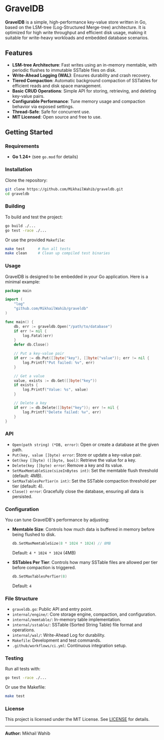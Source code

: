# GravelDB

**GravelDB** is a simple, high-performance key-value store written in Go, based on the LSM-tree (Log-Structured Merge-tree) architecture. It is optimized for high write throughput and efficient disk usage, making it suitable for write-heavy workloads and embedded database scenarios.

## Features

- **LSM-tree Architecture**: Fast writes using an in-memory memtable, with periodic flushes to immutable SSTable files on disk.
- **Write-Ahead Logging (WAL)**: Ensures durability and crash recovery.
- **Tiered Compaction**: Automatic background compaction of SSTables for efficient reads and disk space management.
- **Basic CRUD Operations**: Simple API for storing, retrieving, and deleting key-value pairs.
- **Configurable Performance**: Tune memory usage and compaction behavior via exposed settings.
- **Thread-Safe**: Safe for concurrent use.
- **MIT Licensed**: Open source and free to use.

## Getting Started

### Requirements

- **Go 1.24+** (see `go.mod` for details)

### Installation

Clone the repository:

```sh
git clone https://github.com/MikhailWahib/graveldb.git
cd graveldb
```

### Building

To build and test the project:

```sh
go build ./...
go test -race ./...
```

Or use the provided `Makefile`:

```sh
make test      # Run all tests
make clean     # Clean up compiled test binaries
```

### Usage

GravelDB is designed to be embedded in your Go application. Here is a minimal example:

```go
package main

import (
    "log"
    "github.com/MikhailWahib/graveldb"
)

func main() {
    db, err := graveldb.Open("/path/to/database")
    if err != nil {
        log.Fatal(err)
    }
    defer db.Close()

    // Put a key-value pair
    if err := db.Put([]byte("key"), []byte("value")); err != nil {
        log.Printf("Put failed: %v", err)
    }

    // Get a value
    value, exists := db.Get([]byte("key"))
    if exists {
        log.Printf("Value: %s", value)
    }

    // Delete a key
    if err := db.Delete([]byte("key")); err != nil {
        log.Printf("Delete failed: %v", err)
    }
}
```

### API

- `Open(path string) (*DB, error)`: Open or create a database at the given path.
- `Put(key, value []byte) error`: Store or update a key-value pair.
- `Get(key []byte) ([]byte, bool)`: Retrieve the value for a key.
- `Delete(key []byte) error`: Remove a key and its value.
- `SetMaxMemtableSize(sizeInBytes int)`: Set the memtable flush threshold (default: 4MB).
- `SetMaxTablesPerTier(n int)`: Set the SSTable compaction threshold per tier (default: 4).
- `Close() error`: Gracefully close the database, ensuring all data is persisted.

### Configuration

You can tune GravelDB's performance by adjusting:

- **Memtable Size**: Controls how much data is buffered in memory before being flushed to disk.

  ```go
  db.SetMaxMemtableSize(8 * 1024 * 1024) // 8MB
  ```

  Default: `4 * 1024 * 1024` (4MB)

- **SSTables Per Tier**: Controls how many SSTable files are allowed per tier before compaction is triggered.
  ```go
  db.SetMaxTablesPerTier(8)
  ```
  Default: `4`

### File Structure

- `graveldb.go`: Public API and entry point.
- `internal/engine/`: Core storage engine, compaction, and configuration.
- `internal/memtable/`: In-memory table implementation.
- `internal/sstable/`: SSTable (Sorted String Table) file format and operations.
- `internal/wal/`: Write-Ahead Log for durability.
- `Makefile`: Development and test commands.
- `.github/workflows/ci.yml`: Continuous integration setup.

### Testing

Run all tests with:

```sh
go test -race ./...
```

Or use the Makefile:

```sh
make test
```

### License

This project is licensed under the MIT License. See [LICENSE](LICENSE) for details.

---

**Author:** Mikhail Wahib
